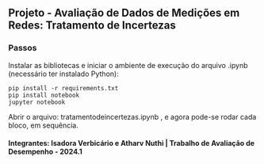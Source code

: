 ## Projeto - Avaliação de Dados de Medições em Redes: Tratamento de Incertezas

### Passos
Instalar as bibliotecas e iniciar o ambiente de execução do arquivo .ipynb (necessário ter instalado Python):
```
pip install -r requirements.txt
pip install notebook
jupyter notebook
```
Abrir o arquivo: tratamentodeincertezas.ipynb , e agora pode-se rodar cada bloco, em sequência.
<br>
#### Integrantes: Isadora Verbicário e Atharv Nuthi | Trabalho de Avaliação de Desempenho - 2024.1
